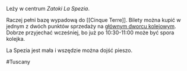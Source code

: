 Leży w centrum *Zatoki La Spezia*. 

Raczej pełni bazę wypadową do [[Cinque Terre]]. Bilety można kupić w jednym z dwóch punktów sprzedaży na [głównym dworcu kolejowym](https://goo.gl/maps/Rq8wT1gxVJ48pZSU9). Dobrze przyjechać wcześniej, bo już po 10:30-11:00 może być spora kolejka.

La Spezia jest mała i wszędzie można dojść pieszo.

#Tuscany